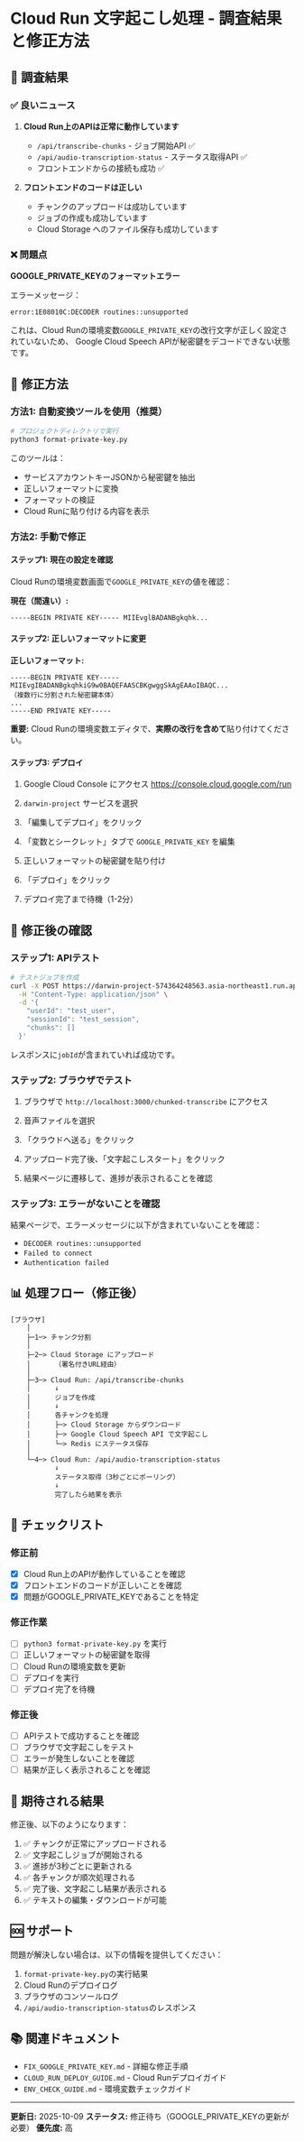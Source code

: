 # Cloud Run 文字起こし処理 - 調査結果と修正方法

## 🎯 調査結果

### ✅ 良いニュース

1. **Cloud Run上のAPIは正常に動作しています**
   - `/api/transcribe-chunks` - ジョブ開始API ✅
   - `/api/audio-transcription-status` - ステータス取得API ✅
   - フロントエンドからの接続も成功 ✅

2. **フロントエンドのコードは正しい**
   - チャンクのアップロードは成功しています
   - ジョブの作成も成功しています
   - Cloud Storage へのファイル保存も成功しています

### ❌ 問題点

**GOOGLE_PRIVATE_KEYのフォーマットエラー**

エラーメッセージ：
```
error:1E08010C:DECODER routines::unsupported
```

これは、Cloud Runの環境変数`GOOGLE_PRIVATE_KEY`の改行文字が正しく設定されていないため、
Google Cloud Speech APIが秘密鍵をデコードできない状態です。

## 🔧 修正方法

### 方法1: 自動変換ツールを使用（推奨）

```bash
# プロジェクトディレクトリで実行
python3 format-private-key.py
```

このツールは：
- サービスアカウントキーJSONから秘密鍵を抽出
- 正しいフォーマットに変換
- フォーマットの検証
- Cloud Runに貼り付ける内容を表示

### 方法2: 手動で修正

#### ステップ1: 現在の設定を確認

Cloud Runの環境変数画面で`GOOGLE_PRIVATE_KEY`の値を確認：

**現在（間違い）:**
```
-----BEGIN PRIVATE KEY----- MIIEvglBADANBgkqhk...
```

#### ステップ2: 正しいフォーマットに変更

**正しいフォーマット:**
```
-----BEGIN PRIVATE KEY-----
MIIEvgIBADANBgkqhkiG9w0BAQEFAASCBKgwggSkAgEAAoIBAQC...
（複数行に分割された秘密鍵本体）
...
-----END PRIVATE KEY-----
```

**重要:** Cloud Runの環境変数エディタで、**実際の改行を含めて**貼り付けてください。

#### ステップ3: デプロイ

1. Google Cloud Console にアクセス
   https://console.cloud.google.com/run

2. `darwin-project` サービスを選択

3. 「編集してデプロイ」をクリック

4. 「変数とシークレット」タブで `GOOGLE_PRIVATE_KEY` を編集

5. 正しいフォーマットの秘密鍵を貼り付け

6. 「デプロイ」をクリック

7. デプロイ完了まで待機（1-2分）

## 🧪 修正後の確認

### ステップ1: APIテスト

```bash
# テストジョブを作成
curl -X POST https://darwin-project-574364248563.asia-northeast1.run.app/api/transcribe-chunks \
  -H "Content-Type: application/json" \
  -d '{
    "userId": "test_user",
    "sessionId": "test_session",
    "chunks": []
  }'
```

レスポンスに`jobId`が含まれていれば成功です。

### ステップ2: ブラウザでテスト

1. ブラウザで `http://localhost:3000/chunked-transcribe` にアクセス

2. 音声ファイルを選択

3. 「クラウドへ送る」をクリック

4. アップロード完了後、「文字起こしスタート」をクリック

5. 結果ページに遷移して、進捗が表示されることを確認

### ステップ3: エラーがないことを確認

結果ページで、エラーメッセージに以下が含まれていないことを確認：
- `DECODER routines::unsupported`
- `Failed to connect`
- `Authentication failed`

## 📊 処理フロー（修正後）

```
[ブラウザ]
    │
    ├─1─> チャンク分割
    │
    ├─2─> Cloud Storage にアップロード
    │      （署名付きURL経由）
    │
    ├─3─> Cloud Run: /api/transcribe-chunks
    │      ↓
    │      ジョブを作成
    │      ↓
    │      各チャンクを処理
    │      ├─> Cloud Storage からダウンロード
    │      ├─> Google Cloud Speech API で文字起こし
    │      └─> Redis にステータス保存
    │
    └─4─> Cloud Run: /api/audio-transcription-status
           ↓
           ステータス取得（3秒ごとにポーリング）
           ↓
           完了したら結果を表示
```

## 📝 チェックリスト

### 修正前

- [x] Cloud Run上のAPIが動作していることを確認
- [x] フロントエンドのコードが正しいことを確認
- [x] 問題がGOOGLE_PRIVATE_KEYであることを特定

### 修正作業

- [ ] `python3 format-private-key.py` を実行
- [ ] 正しいフォーマットの秘密鍵を取得
- [ ] Cloud Runの環境変数を更新
- [ ] デプロイを実行
- [ ] デプロイ完了を待機

### 修正後

- [ ] APIテストで成功することを確認
- [ ] ブラウザで文字起こしをテスト
- [ ] エラーが発生しないことを確認
- [ ] 結果が正しく表示されることを確認

## 🎉 期待される結果

修正後、以下のようになります：

1. ✅ チャンクが正常にアップロードされる
2. ✅ 文字起こしジョブが開始される
3. ✅ 進捗が3秒ごとに更新される
4. ✅ 各チャンクが順次処理される
5. ✅ 完了後、文字起こし結果が表示される
6. ✅ テキストの編集・ダウンロードが可能

## 🆘 サポート

問題が解決しない場合は、以下の情報を提供してください：

1. `format-private-key.py`の実行結果
2. Cloud Runのデプロイログ
3. ブラウザのコンソールログ
4. `/api/audio-transcription-status`のレスポンス

## 📚 関連ドキュメント

- `FIX_GOOGLE_PRIVATE_KEY.md` - 詳細な修正手順
- `CLOUD_RUN_DEPLOY_GUIDE.md` - Cloud Runデプロイガイド
- `ENV_CHECK_GUIDE.md` - 環境変数チェックガイド

---

**更新日:** 2025-10-09
**ステータス:** 修正待ち（GOOGLE_PRIVATE_KEYの更新が必要）
**優先度:** 高

